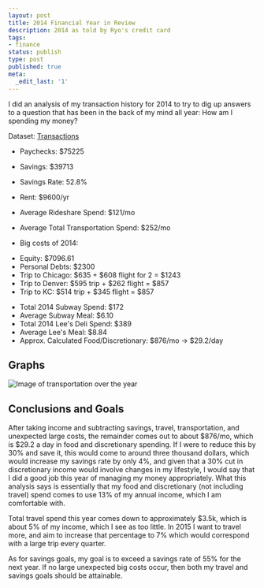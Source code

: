 ```yaml
---
layout: post
title: 2014 Financial Year in Review
description: 2014 as told by Ryo's credit card
tags:
- finance
status: publish
type: post
published: true
meta:
  _edit_last: '1'
---
```


I did an analysis of my transaction history for 2014 to try to dig up answers to a question that has been in the back of my mind all year: How am I spending my money?

Dataset: [Transactions](http://ryochiba.com/files/2015-01-05-transactions.xlsx)

* Paychecks: $75225
* Savings: $39713
* Savings Rate: 52.8%
* Rent: $9600/yr
* Average Rideshare Spend: $121/mo
* Average Total Transportation Spend: $252/mo

* Big costs of 2014:
- Equity: $7096.61
- Personal Debts: $2300
- Trip to Chicago: $635 + $608 flight for 2 = $1243
- Trip to Denver: $595 trip + $262 flight = $857
- Trip to KC: $514 trip + $345 flight = $857

* Total 2014 Subway Spend: $172
* Average Subway Meal: $6.10
* Total 2014 Lee's Deli Spend: $389
* Average Lee's Meal: $8.84
* Approx. Calculated Food/Discretionary: $876/mo -> $29.2/day


## Graphs

![Image of transportation over the year](http://www.ryochiba.com/files/2015-01-05-transportation.png)

## Conclusions and Goals

After taking income and subtracting savings, travel, transportation, and unexpected large costs, the remainder comes out to about $876/mo, which is $29.2 a day in food and discretionary spending. If I were to reduce this by 30% and save it, this would come to around three thousand dollars, which would increase my savings rate by only 4%, and given that a 30% cut in discretionary income would involve changes in my lifestyle, I would say that I did a good job this year of managing my money
appropriately. What this analysis says is essentially that my food and discretionary (not including travel) spend comes to use 13% of my annual income, which I am comfortable with.

Total travel spend this year comes down to approximately $3.5k, which is about 5% of my income, which I see as too little. In 2015 I want to travel more, and aim to increase that percentage to 7% which would correspond with a large trip every quarter.

As for savings goals, my goal is to exceed a savings rate of 55% for the next year. If no large unexpected big costs occur, then both my travel and savings goals should be attainable.

